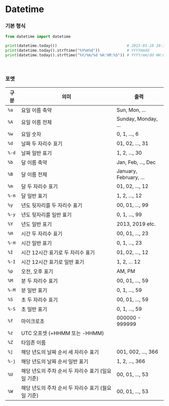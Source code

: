 Datetime
===

### 기본 형식
```py
from datetime import datetime

print(datetime.today())                               # 2023-03-10 10:10:11.013118
print(datetime.today().strftime("%Y%m%d"))            # YYYYmmdd
print(datetime.today().strftime("%Y/%m/%d %H:%M:%S")) # YYYY/mm/dd HH:mm:SS
```

<br>

### 포맷
|구분|의미|출력|
|-|-|-|
|`%a`|요일 이름 축약|Sun, Mon, ...|
|`%A`|요일 이름 전체|Sunday, Monday, ...|
|`%w`|요일 숫자|0, 1, ..., 6|
|`%d`|날짜 두 자리수 표기|01, 02, ..., 31|
|`%-d`|날짜 일반 표기|1, 2, ..., 30|
|`%b`|달 이름 축약|Jan, Feb, ..., Dec|
|`%B`|달 이름 전체|January, February, ...|
|`%m`|달 두 자리수 표기|01, 02, ..., 12|
|`%-m`|달 일반 표기|1, 2, ..., 12|
|`%y`|년도 뒷자리를 두 자리수 표기|00, 01, ..., 99|
|`%-y`|년도 뒷자리를 일반 표기|0, 1, ..., 99|
|`%Y`|년도 일반 표기|2013, 2019 etc.|
|`%H`|시간 두 자리수 표기|00, 01, ..., 23|
|`%-H`|시간 일반 표기|0, 1, ..., 23|
|`%I`|시간 12시간 표기로 두 자리수 표기|01, 02, ..., 12|
|`%-I`|시간 12시간 표기로 일반 표기|1, 2, ... 12|
|`%p`|오전, 오후 표기|AM, PM|
|`%M`|분 두 자리수 표기|00, 01, ..., 59|
|`%-M`|분 일반 표기|0, 1, ..., 59|
|`%S`|초 두 자리수 표기|00, 01, ..., 59|
|`%-S`|초 일반 표기|0, 1, ..., 59|
|`%f`|마이크로초|000000 - 999999|
|`%z`|UTC 오프셋 (+HHMM 또는 -HHMM)| |
|`%Z`|타임존 이름| |
|`%j`|해당 년도의 날짜 순서 세 자리수 표기|001, 002, ..., 366|
|`%-j`|해당 년도의 날짜 순서 일반 표기|1, 2, ..., 366|
|`%U`|해당 년도의 주차 순서 두 자리수 표기 (일요일 기준)|00, 01, ..., 53|
|`%W`|해당 년도의 주차 순서 두 자리수 표기 (월요일 기준)|00, 01, ..., 53|

<br>
